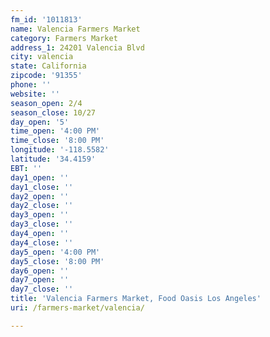 ```yaml
---
fm_id: '1011813'
name: Valencia Farmers Market
category: Farmers Market
address_1: 24201 Valencia Blvd
city: valencia
state: California
zipcode: '91355'
phone: ''
website: ''
season_open: 2/4
season_close: 10/27
day_open: '5'
time_open: '4:00 PM'
time_close: '8:00 PM'
longitude: '-118.5582'
latitude: '34.4159'
EBT: ''
day1_open: ''
day1_close: ''
day2_open: ''
day2_close: ''
day3_open: ''
day3_close: ''
day4_open: ''
day4_close: ''
day5_open: '4:00 PM'
day5_close: '8:00 PM'
day6_open: ''
day7_open: ''
day7_close: ''
title: 'Valencia Farmers Market, Food Oasis Los Angeles'
uri: /farmers-market/valencia/

---
```

